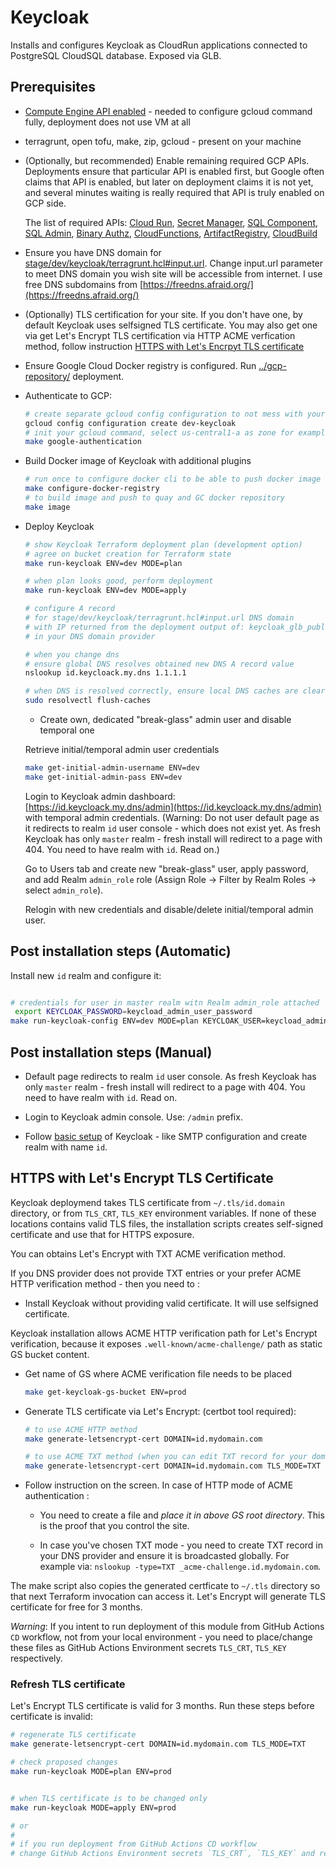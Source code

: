 # Keycloak

Installs and configures Keycloak as CloudRun applications connected to PostgreSQL CloudSQL database.
Exposed via GLB.

## Prerequisites

* [Compute Engine API enabled](https://console.cloud.google.com/apis/library/compute.googleapis.com) - needed to configure gcloud command fully, deployment does not use VM at all

* terragrunt, open tofu, make, zip, gcloud - present on your machine

* (Optionally, but recommended) Enable remaining required GCP APIs. Deployments ensure that particular API is enabled first, but Google often claims that API is enabled, but later on deployment claims it is not yet, and several minutes waiting is really required that API is truly enabled on GCP side.

  The list of required APIs: [Cloud Run](https://console.cloud.google.com/apis/library/run.googleapis.com), [Secret Manager](https://console.cloud.google.com/apis/library/secretmanager.googleapis.com), [SQL Component](https://console.cloud.google.com/apis/library/sql-component.googleapis.com), [SQL Admin](https://console.cloud.google.com/apis/library/sqladmin.googleapis.com), [Binary Authz](https://console.cloud.google.com/apis/library/binaryauthorization.googleapis.com), [CloudFunctions](https://console.cloud.google.com/apis/library/cloudfunctions.googleapis.com), [ArtifactRegistry](https://console.cloud.google.com/apis/library/artifactregistry.googleapis.com), [CloudBuild](https://console.cloud.google.com/apis/library/cloudbuild.googleapis.com)

* Ensure you have DNS domain for [stage/dev/keycloak/terragrunt.hcl#input.url](stage/dev/keycloak/terragrunt.hcl). Change input.url parameter to meet DNS domain you wish site will be accessible from internet. I use free DNS subdomains from [https://freedns.afraid.org/](https://freedns.afraid.org/)

* (Optionally) TLS certification for your site. If you don't have one, by default Keycloak uses selfsigned TLS certificate. You may also get one via get Let's Encrypt TLS certification via HTTP ACME verfication method, follow instruction [HTTPS with Let's Encrpyt TLS certificate](#https-with-lets-encrypt-tls-certificate)

* Ensure Google Cloud Docker registry is configured. Run [../gcp-repository/](../gcp-repository/) deployment.

* Authenticate to GCP:

  ```bash
  # create separate gcloud config configuration to not mess with your current config
  gcloud config configuration create dev-keycloak
  # init your gcloud command, select us-central1-a as zone for example
  make google-authentication
  ```

* Build Docker image of Keycloak with additional plugins

  ```bash
  # run once to configure docker cli to be able to push docker image to Google Cloud Docker registry
  make configure-docker-registry
  # to build image and push to quay and GC docker repository
  make image
  ```

* Deploy Keycloak

  ```bash
  # show Keycloak Terraform deployment plan (development option)
  # agree on bucket creation for Terraform state
  make run-keycloak ENV=dev MODE=plan

  # when plan looks good, perform deployment
  make run-keycloak ENV=dev MODE=apply

  # configure A record
  # for stage/dev/keycloak/terragrunt.hcl#input.url DNS domain
  # with IP returned from the deployment output of: keycloak_glb_public_ip
  # in your DNS domain provider

  # when you change dns
  # ensure global DNS resolves obtained new DNS A record value
  nslookup id.keycloack.my.dns 1.1.1.1

  # when DNS is resolved correctly, ensure local DNS caches are cleared
  sudo resolvectl flush-caches
  ```

  * Create own, dedicated "break-glass" admin user and disable temporal one

  Retrieve initial/temporal admin user credentials

  ```bash
  make get-initial-admin-username ENV=dev
  make get-initial-admin-pass ENV=dev
  ```

  Login to Keycloak admin dashboard:
  [https://id.keycloack.my.dns/admin](https://id.keycloack.my.dns/admin) with temporal admin credentials.
  (Warning: Do not user default page as it redirects to realm `id` user console - which does not exist yet. As fresh Keycloak has only `master` realm - fresh install will redirect to a page with 404. You need to have realm with `id`. Read on.)

  Go to Users tab and create new "break-glass" user, apply password, and add Realm `admin_role` role (Assign Role -> Filter by Realm Roles -> select `admin_role`).

  Relogin with new credentials and disable/delete initial/temporal admin user.

## Post installation steps (Automatic)

Install new `id` realm and configure it:

```bash

# credentials for user in master realm witn Realm admin_role attached
 export KEYCLOAK_PASSWORD=keycload_admin_user_password
make run-keycloak-config ENV=dev MODE=plan KEYCLOAK_USER=keycload_admin_user_name
```

## Post installation steps (Manual)

* Default page redirects to realm `id` user console. As fresh Keycloak has only `master` realm - fresh install will redirect to a page with 404. You need to have realm with `id`. Read on.

* Login to Keycloak admin console. Use: `/admin` prefix.

* Follow [basic setup](https://www.keycloak.org/docs/latest/server_admin/#configuring-realms) of Keycloak - like SMTP configuration and create realm with name `id`.

## HTTPS with Let's Encrypt TLS Certificate

Keycloak deploymend takes TLS certificate from `~/.tls/id.domain` directory, or from `TLS_CRT`, `TLS_KEY` environment variables.
If none of these locations contains valid TLS files, the installation scripts creates self-signed certificate and use that for HTTPS exposure.

You can obtains Let's Encrypt with TXT ACME verification method.

If you DNS provider does not provide TXT entries or your prefer ACME HTTP verification method - then you need to :

* Install Keycloak without providing valid certificate. It will use selfsigned certificate.

Keycloak installation allows ACME HTTP verification path for Let's Encrypt verification, because it exposes `.well-known/acme-challenge/`  path as static GS bucket content.


* Get name of GS where ACME verification file needs to be placed

  ```bash
  make get-keycloak-gs-bucket ENV=prod
  ```

* Generate TLS certificate via Let's Encrypt: (certbot tool required):

  ```bash
  # to use ACME HTTP method
  make generate-letsencrypt-cert DOMAIN=id.mydomain.com

  # to use ACME TXT method (when you can edit TXT record for your domain)
  make generate-letsencrypt-cert DOMAIN=id.mydomain.com TLS_MODE=TXT
  ```

* Follow instruction on the screen.
In case of HTTP mode of ACME authentication :

  * You need to create a file and *place it in above GS root directory*. This is the proof that you control the site.

  * In case you've chosen TXT mode - you need to create TXT record in your DNS provider and ensure it is broadcasted globally.
  For example via: `nslookup -type=TXT _acme-challenge.id.mydomain.com`.

The make script also copies the generated certficate to `~/.tls` directory so that next Terraform invocation can access it. Let's Encrypt will generate TLS certificate for free for 3 months.

_Warning_: If you intent to run deployment of this module from GitHub Actions `CD` workflow, not from your local environment - you need to place/change these files as GitHub Actions Environment secrets `TLS_CRT`, `TLS_KEY` respectively.

### Refresh TLS certificate

Let's Encrypt TLS certificate is valid for 3 months.
Run these steps before certificate is invalid:

```bash
# regenerate TLS certificate
make generate-letsencrypt-cert DOMAIN=id.mydomain.com TLS_MODE=TXT

# check proposed changes
make run-keycloak MODE=plan ENV=prod


# when TLS certificate is to be changed only
make run-keycloak MODE=apply ENV=prod

# or
#
# if you run deployment from GitHub Actions CD workflow
# change GitHub Actions Environment secrets `TLS_CRT`, `TLS_KEY` and re-run CD workflow for that environment
```
